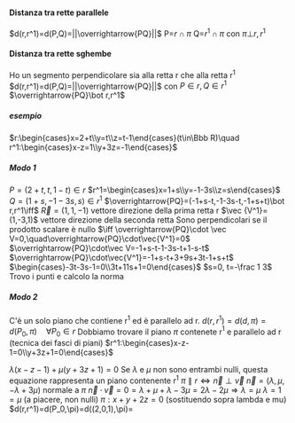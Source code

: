 #### Distanza tra rette parallele
$d(r,r^1)=d(P,Q)=||\overrightarrow{PQ}||$ 
P=$r\cap \pi$
Q=$r^1\cap \pi$
con $\pi\bot r,r^1$
#### Distanza tra rette sghembe
Ho un segmento perpendicolare sia alla retta r che alla retta r$^1$
$d(r,r^1)=d(P,Q)=||\overrightarrow{PQ}||$
con $P\in r,Q\in r^1$
$\overrightarrow{PQ}\bot r,r^1$
##### esempio
$r:\begin{cases}x=2+t\\y=t\\z=t-1\end{cases}(t\in\Bbb R)\quad r^1:\begin{cases}x-z=1\\y+3z=-1\end{cases}$
##### Modo 1
$P=(2+t,t,1-t)\in r$
$r^1=\begin{cases}x=1+s\\y=-1-3s\\z=s\end{cases}$
$Q=(1+s,-1-3s,s)\in r^1$
$\overrightarrow{PQ}=(-1+s-t,-1-3s-t,-1+s+t)\bot r,r^1\iff$
$\vec R=(1,1,-1)$  vettore direzione della prima retta r
$\vec {V^1}=(1,-3,1)$ vettore direzione della seconda retta
Sono perpendicolari se il prodotto scalare è nullo
$\iff \overrightarrow{PQ}\cdot \vec V=0,\quad\overrightarrow{PQ}\cdot\vec{V^1}=0$
$\overrightarrow{PQ}\cdot\vec V=-1+s-t-1-3s-t+1-s-t$
$\overrightarrow{PQ}\cdot\vec{V^1}=-1+s-t+3+9s+3t-1+s+t$
$\begin{cases}-3t-3s-1=0\\3t+11s+1=0\end{cases}$
$s=0, t=-\frac 1 3$
Trovo i punti e calcolo la norma
##### Modo 2
C'è un solo piano che contiene r$^1$ ed è parallelo ad r.
$d(r,r^1)=d(d,\pi)=d(P_0,\pi)\quad\forall P_0\in r$
Dobbiamo trovare il piano $\pi$ contenete r$^1$ e parallelo ad r (tecnica dei fasci di piani)
$r^1:\begin{cases}x-z-1=0\\y+3z+1=0\end{cases}$

$\lambda(x-z-1)+\mu(y+3z+1)=0$ Se $\lambda$ e $\mu$ non sono entrambi nulli, questa equazione rappresenta un piano contenente r$^1$
$\pi\parallel r\iff\vec n\perp\vec v$ 
$\vec n=(\lambda,\mu,-\lambda+3\mu)$ normale a $\pi$
$\vec n\cdot\vec v=0=\lambda+\mu+\lambda-3\mu=2\lambda-2\mu\Rightarrow\lambda=\mu$
$\lambda=1=\mu$ (a piacere, non nulli)
$\pi:x+y+2z=0$ (sostituendo sopra lambda e mu)
$d(r,r^1)=d(P_0,\pi)=d((2,0,1),\pi)=